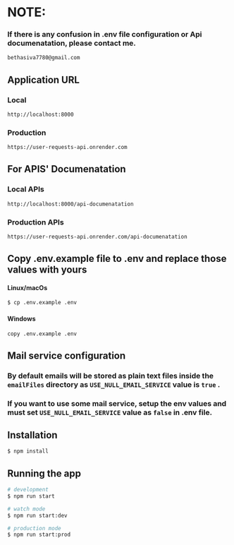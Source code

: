 # NOTE:

### If there is any confusion in .env file configuration or Api documenatation, please contact me.

```bash
bethasiva7780@gmail.com
```

## Application URL

### Local

```bash
http://localhost:8000
```

### Production

```bash
https://user-requests-api.onrender.com
```

## For APIS' Documenatation

### Local APIs

```bash
http://localhost:8000/api-documenatation
```

### Production APIs

```bash
https://user-requests-api.onrender.com/api-documenatation
```

## Copy .env.example file to .env and replace those values with yours

#### Linux/macOs

```bash
$ cp .env.example .env
```

#### Windows

```bash
copy .env.example .env
```

## Mail service configuration

### By default emails will be stored as plain text files inside the `emailFiles` directory as `USE_NULL_EMAIL_SERVICE` value is `true` .

### If you want to use some mail service, setup the env values and must set `USE_NULL_EMAIL_SERVICE` value as `false` in .env file.

## Installation

```bash
$ npm install
```

## Running the app

```bash
# development
$ npm run start

# watch mode
$ npm run start:dev

# production mode
$ npm run start:prod
```
